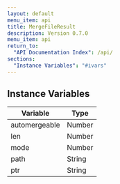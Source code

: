 ```yaml
---
layout: default
menu_item: api
title: MergeFileResult
description: Version 0.7.0
menu_item: api
return_to:
  "API Documentation Index": /api/
sections:
  "Instance Variables": "#ivars"
---
```


## <a name="ivars"></a>Instance Variables

| Variable | Type |
| --- | --- |
| <a name="automergeable"></a>automergeable | Number |
| <a name="len"></a>len | Number |
| <a name="mode"></a>mode | Number |
| <a name="path"></a>path | String |
| <a name="ptr"></a>ptr | String |

